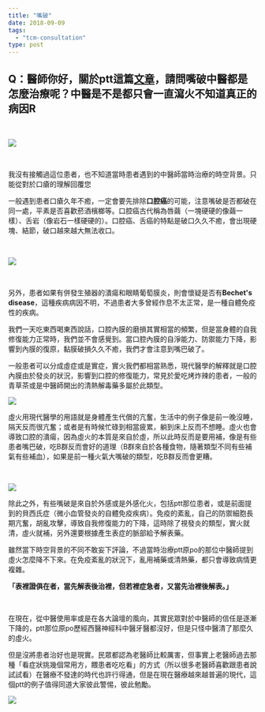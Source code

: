 ```yaml
---
title: "嘴破"
date: 2018-09-09
tags: 
  - "tcm-consultation"
type: post
---
```


## Q：醫師你好，關於ptt這篇[文章](https://disp.cc/b/163-aMUD)，請問嘴破中醫都是怎麼治療呢？中醫是不是都只會一直瀉火不知道真正的病因R

 

![](/images/uploads/black-bear-240x300.jpg)

 

我沒有接觸過這位患者，也不知道當時患者遇到的中醫師當時治療的時空背景。只能從對於口瘡的理解回覆您

一般遇到患者口瘡久年不癒，一定會要先排除**口腔癌**的可能，注意嘴破是否都破在同一處，平素是否喜歡菸酒檳榔等。口腔癌古代稱為唇繭（一塊硬硬的像繭一樣）、舌岩（像岩石一樣硬硬的）。口腔癌、舌癌的特點是破口久久不癒，會出現硬塊、結節，破口越來越大無法收口。

 

![](/images/uploads/lion-300x200.jpg)

 

另外，患者如果有併發生殖器的潰瘍和眼睛葡萄膜炎，則會懷疑是否有**Bechet's disease**，這種疾病病因不明，不過患者大多曾經作息不太正常，是一種自體免疫性的疾病。

我們一天吃東西喝東西說話，口腔內膜的磨損其實相當的頻繁，但是當身體的自我修復能力正常時，我們並不會感覺到。當口腔內膜的自淨能力、防禦能力下降，影響到內膜的復原，黏膜破損久久不癒，我們才會注意到嘴巴破了。

一般患者可以分成虛症或是實症，實火我們都相當熟悉，現代醫學的解釋就是口腔內膜由於發炎的狀況，影響到口腔的修復能力，常見於愛吃烤炸辣的患者，一般的青草茶或是中醫師開出的清熱解毒藥多屬於此類型。

![](/images/uploads/rothschild-giraffe-300x199.jpg)

虛火用現代醫學的用語就是身體產生代償的亢奮，生活中的例子像是前一晚沒睡，隔天反而很亢奮；或者是有時候忙碌到相當疲累，躺到床上反而不想睡。虛火也會導致口腔的潰瘍，因為虛火的本質是來自於虛，所以此時反而是要用補，像是有些患者嘴巴破，吃B群反而會好的道理（B群來自於各種食物，隨著類型不同有些補氣有些補血），如果是前一種火氣大嘴破的類型，吃B群反而會更糟。

 

![](/images/uploads/mouth-2160205-300x174.jpg)

除此之外，有些嘴破是來自於外感或是外感化火，包括ptt那位患者，或是前面提到的貝西氏症（微小血管發炎的自體免疫疾病）。免疫的紊亂，自己的防禦細胞長期亢奮，胡亂攻擊，導致自我修復能力的下降，這時除了視發炎的類型，實火就清，虛火就補，另外還要根據產生表症的脈部給予解表藥。

雖然當下時空背景的不同不敢妄下評論，不過當時治療ptt原po的那位中醫師提到虛火怎麼降不下來。在免疫紊亂的狀況下，亂用補藥或清熱藥，都只會導致病情更複雜。

**「表裡證俱在者，當先解表後治裡，但若裡症急者，又當先治裡後解表。」**

 

在現在，從中醫使用率或是在各大論壇的風向，其實民眾對於中醫師的信任是逐漸下降的，ptt那位原po歷經西醫神經科中醫牙醫都沒好，但是只怪中醫清了那麼久的虛火。

但是沒將患者治好也是現實。民眾都認為老醫師比較厲害，但事實上老醫師過去那種「看症狀挑幾個常用方，餵患者吃吃看」的方式（所以很多老醫師喜歡跟患者說試試看）在醫療不發達的時代也許行得通，但是在現在醫療越來越普遍的現代，這個ptt的例子值得同道大家彼此警惕，彼此勉勵。

![](/images/uploads/mouth-300x109.jpg)
